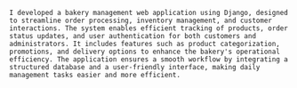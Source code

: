     I developed a bakery management web application using Django, designed to streamline order processing, inventory management, and customer interactions. The system enables efficient tracking of products, order status updates, and user authentication for both customers and administrators. It includes features such as product categorization, promotions, and delivery options to enhance the bakery's operational efficiency. The application ensures a smooth workflow by integrating a structured database and a user-friendly interface, making daily management tasks easier and more efficient.
